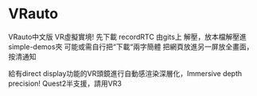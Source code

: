 # VRauto
VRauto中文版
VR虛擬實境!
先下載 recordRTC 由gits上
解壓，放本檔解壓進simple-demos夾
可能或需自行把“下載“兩字簡體
把網頁放進另一屏放全畫面，按清通知


給有direct display功能的VR頭鏡進行自動感渲染深層化，Immersive depth precision!
Quest2半支援，請用VR3
